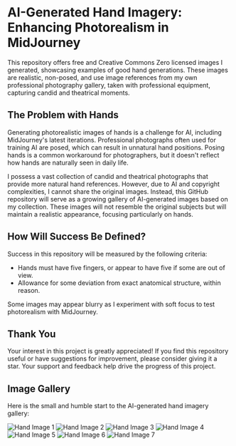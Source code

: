 # AI-Generated Hand Imagery: Enhancing Photorealism in MidJourney

This repository offers free and Creative Commons Zero licensed images I generated, showcasing examples of good hand generations. These images are realistic, non-posed, and use image references from my own professional photography gallery, taken with professional equipment, capturing candid and theatrical moments.

## The Problem with Hands

Generating photorealistic images of hands is a challenge for AI, including MidJourney's latest iterations. Professional photographs often used for training AI are posed, which can result in unnatural hand positions. Posing hands is a common workaround for photographers, but it doesn't reflect how hands are naturally seen in daily life.

I possess a vast collection of candid and theatrical photographs that provide more natural hand references. However, due to AI and copyright complexities, I cannot share the original images. Instead, this GitHub repository will serve as a growing gallery of AI-generated images based on my collection. These images will not resemble the original subjects but will maintain a realistic appearance, focusing particularly on hands.

## How Will Success Be Defined?

Success in this repository will be measured by the following criteria:

- Hands must have five fingers, or appear to have five if some are out of view.
- Allowance for some deviation from exact anatomical structure, within reason.

Some images may appear blurry as I experiment with soft focus to test photorealism with MidJourney.

## Thank You

Your interest in this project is greatly appreciated! If you find this repository useful or have suggestions for improvement, please consider giving it a star. Your support and feedback help drive the progress of this project.

## Image Gallery

Here is the small and humble start to the AI-generated hand imagery gallery:

![Hand Image 1](https://lh3.googleusercontent.com/drive-viewer/AEYmBYSBMDrxenJ_YL9U1L1KzzNUSgwX_4tAtJPOf7pMKZdJLjX8WPIci7dLkGqKNNxR9uyFR-KMJCzPavHFwGvq8Vg1xIh6Tw=s1600)
![Hand Image 2](https://lh3.googleusercontent.com/drive-viewer/AEYmBYQW2NxUh4cYogIRUT9c5zecGDesaVO_NlIUsDsvCJIrKXMcFtGWSsUr69sc-iiFGxyvlIIkZzesS0uq5zIX0uD53z9c=s1600)
![Hand Image 3](https://lh3.googleusercontent.com/drive-viewer/AEYmBYQk45lu-IEeLuT43ISaoQoheIbhbMqQ3OL1phG49MIC-T3osEIb208a1x2fn2a0l3HWKet8pT-MbjErZjdo6LaUmbqA=s1600)
![Hand Image 4](https://lh3.googleusercontent.com/drive-viewer/AEYmBYSDpdtEU6E5DTOX64CtC2-Ur26nJ9I0rcFBCI4zyHfqasZvUAFNdJZfJBd6gQjem7pfZIw0nn06nwIAQ276WDAiYMMnFQ=s1600)
![Hand Image 5](https://lh3.googleusercontent.com/drive-viewer/AEYmBYS65X0Dfx3ad-y3mdVabAIY5DdzT7luR-UrxjlKY_1e06PKkxXOmIyPd-_1qkAEsz513jpg5HWR9hKE_GcusUjFK0yL=s1600)
![Hand Image 6](https://lh3.googleusercontent.com/drive-viewer/AEYmBYQ9OwCcFD4q4IS_Z8MmxHBKzaaIDdVmgMt5aOaysIuhqsSwQWOmluh9J0hjbw03OZhvqz2q8pQLA2ysRdUVXcnF_8ld8w=s1600)
![Hand Image 7](https://lh3.googleusercontent.com/drive-viewer/AEYmBYSDJo97E9wZAbWxQdj_foJ8w3RA7G7-hoQovKOtOoY0OzEPwO-d7k2tFsFeXDjDGAho_BacoFs-GFJmJK1fXfZi87hxSQ=s1600)

